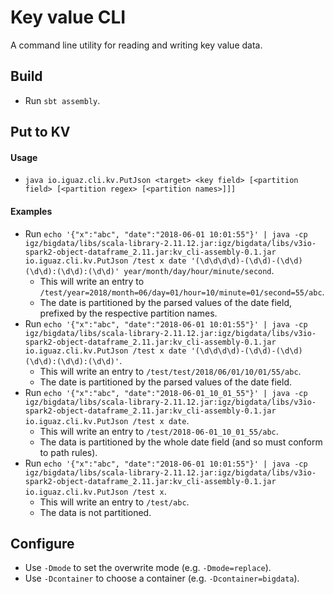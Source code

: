 Key value CLI 
=================

A command line utility for reading and writing key value data.

Build
--------
* Run `sbt assembly`.

Put to KV
-----------
#### Usage
* `java io.iguaz.cli.kv.PutJson <target> <key field> [<partition field> [<partition regex> [<partition names>]]]`

#### Examples
* Run `echo '{"x":"abc", "date":"2018-06-01 10:01:55"}' | java -cp igz/bigdata/libs/scala-library-2.11.12.jar:igz/bigdata/libs/v3io-spark2-object-dataframe_2.11.jar:kv_cli-assembly-0.1.jar io.iguaz.cli.kv.PutJson /test x date '(\d\d\d\d)-(\d\d)-(\d\d) (\d\d):(\d\d):(\d\d)' year/month/day/hour/minute/second`.
  * This will write an entry to `/test/year=2018/month=06/day=01/hour=10/minute=01/second=55/abc`.
  * The date is partitioned by the parsed values of the date field, prefixed by the respective partition names.
* Run `echo '{"x":"abc", "date":"2018-06-01 10:01:55"}' | java -cp igz/bigdata/libs/scala-library-2.11.12.jar:igz/bigdata/libs/v3io-spark2-object-dataframe_2.11.jar:kv_cli-assembly-0.1.jar io.iguaz.cli.kv.PutJson /test x date '(\d\d\d\d)-(\d\d)-(\d\d) (\d\d):(\d\d):(\d\d)'`.
  * This will write an entry to `/test/test/2018/06/01/10/01/55/abc`.
  * The date is partitioned by the parsed values of the date field.
* Run `echo '{"x":"abc", "date":"2018-06-01_10_01_55"}' | java -cp igz/bigdata/libs/scala-library-2.11.12.jar:igz/bigdata/libs/v3io-spark2-object-dataframe_2.11.jar:kv_cli-assembly-0.1.jar io.iguaz.cli.kv.PutJson /test x date`.
  * This will write an entry to `/test/2018-06-01_10_01_55/abc`.
  * The data is partitioned by the whole date field (and so must conform to path rules).
* Run `echo '{"x":"abc", "date":"2018-06-01 10:01:55"}' | java -cp igz/bigdata/libs/scala-library-2.11.12.jar:igz/bigdata/libs/v3io-spark2-object-dataframe_2.11.jar:kv_cli-assembly-0.1.jar io.iguaz.cli.kv.PutJson /test x`.
  * This will write an entry to `/test/abc`.
  * The data is not partitioned.
  
Configure
----------
* Use `-Dmode` to set the overwrite mode (e.g. `-Dmode=replace`).
* Use `-Dcontainer` to choose a container (e.g. `-Dcontainer=bigdata`).
